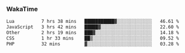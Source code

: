 ### WakaTime

<!--START_SECTION:waka-->

```txt
Lua          7 hrs 38 mins   ███████████▓░░░░░░░░░░░░░   46.61 %
JavaScript   3 hrs 42 mins   █████▓░░░░░░░░░░░░░░░░░░░   22.60 %
Other        2 hrs 19 mins   ███▓░░░░░░░░░░░░░░░░░░░░░   14.18 %
CSS          1 hr 33 mins    ██▒░░░░░░░░░░░░░░░░░░░░░░   09.52 %
PHP          32 mins         ▓░░░░░░░░░░░░░░░░░░░░░░░░   03.28 %
```

<!--END_SECTION:waka-->
